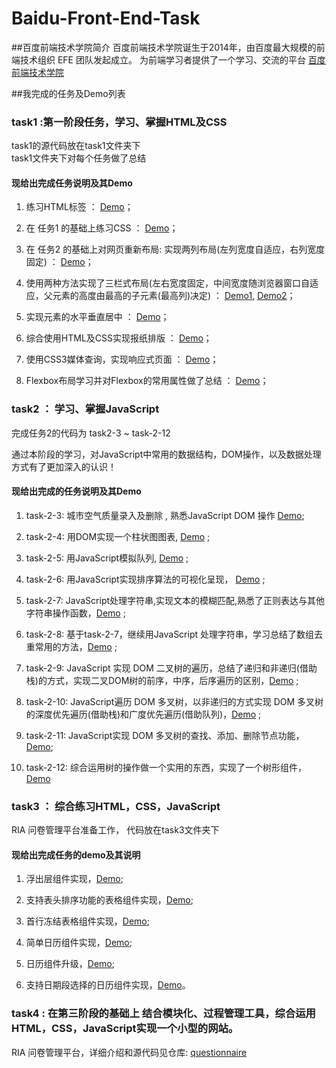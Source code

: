 # Baidu-Front-End-Task

##百度前端技术学院简介
百度前端技术学院诞生于2014年，由百度最大规模的前端技术组织 EFE 团队发起成立。
为前端学习者提供了一个学习、交流的平台
[百度前端技术学院](http://ife.baidu.com/)

##我完成的任务及Demo列表

### task1 :第一阶段任务，学习、掌握HTML及CSS
task1的源代码放在task1文件夹下<br>
task1文件夹下对每个任务做了总结

#### 现给出完成任务说明及其Demo

1. 练习HTML标签 ： [Demo](http://1039958384.github.io/IFE/task1/task-1-1/)；

2. 在 任务1 的基础上练习CSS ：  [Demo](http://1039958384.github.io/IFE/task1/task-1-2)；

3. 在 任务2 的基础上对网页重新布局: 实现两列布局(左列宽度自适应，右列宽度固定) ： [Demo](http://1039958384.github.io/IFE/task1/task-1-5)；

4. 使用两种方法实现了三栏式布局(左右宽度固定，中间宽度随浏览器窗口自适应，父元素的高度由最高的子元素(最高列)决定) ： [Demo1](http://1039958384.github.io/IFE/task1/task-1-3),  [Demo2](http://1039958384.github.io/IFE/task1/task-1-3/index1.html)；

5. 实现元素的水平垂直居中 ： [Demo](http://1039958384.github.io/IFE/task1/task-1-4)；

6. 综合使用HTML及CSS实现报纸排版 ： [Demo](http://1039958384.github.io/IFE/task1/task-1-6)；

7.  使用CSS3媒体查询，实现响应式页面 ： [Demo](http://1039958384.github.io/IFE/task1/task-1-7)；

8.   Flexbox布局学习并对Flexbox的常用属性做了总结 ： [Demo](http://1039958384.github.io/IFE/task1/task-1-8)；



### task2 ： 学习、掌握JavaScript
完成任务2的代码为 task2-3 ~ task-2-12<br>

通过本阶段的学习，对JavaScript中常用的数据结构，DOM操作，以及数据处理方式有了更加深入的认识！

#### 现给出完成的任务说明及其Demo
  1. task-2-3: 城市空气质量录入及删除 , 熟悉JavaScript DOM 操作 [Demo](http://1039958384.github.io/IFE/task-2-3);
  
  2. task-2-4: 用DOM实现一个柱状图图表, [Demo](http://1039958384.github.io/IFE/task-2-4)  ;

  3. task-2-5: 用JavaScript模拟队列, [Demo](http://1039958384.github.io/IFE/task-2-5) ; 
  
  4. task-2-6: 用JavaScript实现排序算法的可视化呈现， [Demo](http://1039958384.github.io/IFE/task-2-6) ; 

  5. task-2-7: JavaScript处理字符串,实现文本的模糊匹配,熟悉了正则表达与其他字符串操作函数，[Demo](http://1039958384.github.io/IFE/task-2-7) ;
  
  6. task-2-8: 基于task-2-7，继续用JavaScript 处理字符串，学习总结了数组去重常用的方法，[Demo](http://1039958384.github.io/IFE/task-2-8) ; 
  
  7. task-2-9: JavaScript 实现 DOM 二叉树的遍历，总结了递归和非递归(借助栈)的方式，实现二叉DOM树的前序，中序，后序遍历的区别，[Demo](http://1039958384.github.io/IFE/task-2-9)  ;
  
  8. task-2-10: JavaScript遍历 DOM 多叉树，以非递归的方式实现 DOM 多叉树的深度优先遍历(借助栈)和广度优先遍历(借助队列)，[Demo](http://1039958384.github.io/IFE/task-2-10) ;
 
  9. task-2-11: JavaScript实现 DOM 多叉树的查找、添加、删除节点功能，[Demo](http://1039958384.github.io/IFE/task-2-11);
  
  10. task-2-12: 综合运用树的操作做一个实用的东西，实现了一个树形组件，[Demo](http://1039958384.github.io/IFE/task-2-12)

### task3 ： 综合练习HTML，CSS，JavaScript
  RIA 问卷管理平台准备工作， 代码放在task3文件夹下
#### 现给出完成任务的demo及其说明
  1. 浮出层组件实现，[Demo](http://1039958384.github.io/IFE/task3/task3-1);
  
  2. 支持表头排序功能的表格组件实现，[Demo](http://1039958384.github.io/IFE/task3/task3-2);

  3. 首行冻结表格组件实现，[Demo](http://1039958384.github.io/IFE/task3/task3-3);
  
  4. 简单日历组件实现，[Demo](http://1039958384.github.io/IFE/task3/task3-4);
  
  5. 日历组件升级，[Demo](http://1039958384.github.io/IFE/task3/task3-5);
  
  6. 支持日期段选择的日历组件实现，[Demo](http://1039958384.github.io/IFE/task3/task3-6)。


### task4 : 在第三阶段的基础上 结合模块化、过程管理工具，综合运用HTML，CSS，JavaScript实现一个小型的网站。
RIA 问卷管理平台，详细介绍和源代码见仓库: [questionnaire](https://github.com/1039958384/questionnaire)


  

